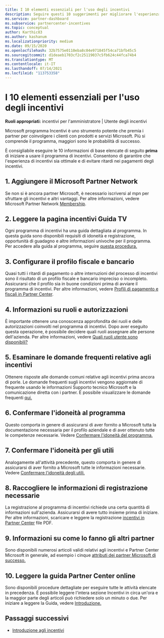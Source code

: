```yaml
---
title: I 10 elementi essenziali per l'uso degli incentivi
description: Seguire questi 10 suggerimenti per migliorare l'esperienza del programma di incentivi e ricevere i pagamenti prima.
ms.service: partner-dashboard
ms.subservice: partnercenter-incentives
ms.topic: conceptual
author: Karthic83
ms.author: kashanum
ms.localizationpriority: medium
ms.date: 09/15/2020
ms.openlocfilehash: 32b7575e0110eba8c04e971845f54ca71bfb45c5
ms.sourcegitcommit: d1deaeb1703cf2c25119037c5fb624c44fca74b4
ms.translationtype: MT
ms.contentlocale: it-IT
ms.lasthandoff: 07/14/2021
ms.locfileid: "113753358"
---
```

# <a name="the-10-essentials-for-working-with-incentives"></a>I 10 elementi essenziali per l'uso degli incentivi

**Ruoli appropriati:** incentivi per l'amministratore | Utente degli incentivi

Microsoft programma Incentivi è uno strumento potente che premia i partner per coinvolgere i clienti con prodotti e servizi Microsoft. Più si comprende il programma, maggiori sono le probabilità di successo.

È consigliabile eseguire le 10 informazioni di base elencate di seguito **prima** di iniziare a usare il programma di incentivi. Consentono di garantire che l'esperienza di incentivi sia ottimale e di evitare ritardi nei pagamenti degli incentivi.

## <a name="1-join-the-microsoft-partner-network"></a>1. Aggiungere il Microsoft Partner Network

Se non si è ancora partner Microsoft, è necessario iscriversi al mpn per sfruttare gli incentivi e altri vantaggi. Per altre informazioni, vedere Microsoft Partner Network [Membership](https://partner.microsoft.com/membership).

## <a name="2-read-your-incentives-program-guide"></a>2. Leggere la pagina incentivi Guida TV

Ogni programma di incentivi ha una guida dettagliata al programma. In questa guida sono disponibili requisiti di idoneità e registrazione, opportunità di guadagno e altre informazioni univoche per il programma. Per accedere alla guida al programma, seguire [questa procedura.](incentives-determined-your-program-eligibility.md#determining-your-program-eligibility)

## <a name="3-set-up-your-tax-and-banking-profile"></a>3. Configurare il profilo fiscale e bancario

Quasi tutti i ritardi di pagamento o altre interruzioni del processo di incentivi sono il risultato di un profilo fiscale e bancario impreciso o incompleto. Assicurarsi che il profilo sia in buone condizioni prima di avviare il programma di incentivi. Per altre informazioni, vedere [Profili di pagamento e fiscali in Partner Center](incentives-create-and-manage-your-payout-and-tax-profiles.md).

## <a name="4-learn-about-roles-and-permissions"></a>4. Informazioni su ruoli e autorizzazioni

È importante ottenere una conoscenza approfondita dei ruoli e delle autorizzazioni coinvolti nel programma di incentivi. Dopo aver eseguito questa operazione, è possibile decidere quali ruoli assegnare alle persone dell'azienda. Per altre informazioni, vedere [Quali ruoli utente sono disponibili?](incentives-faq.yml#what-user-roles-are-available-)

## <a name="5-review-the-incentives-faq"></a>5. Esaminare le domande frequenti relative agli incentivi

Ottenere risposte alle domande comuni relative agli incentivi prima ancora di porle. Le domande frequenti sugli incentivi vengono aggiornate di frequente usando le informazioni Supporto tecnico Microsoft e la comunicazione diretta con i partner. È possibile visualizzare le domande frequenti [qui.](incentives-faq.yml)

## <a name="6-confirm-your-program-eligibility"></a>6. Confermare l'idoneità al programma

Questo comporta in genere di assicurarsi di aver fornito a Microsoft tutta la documentazione necessaria per il profilo aziendale e di aver ottenuto tutte le competenze necessarie. Vedere [Confermare l'idoneità del programma.](incentives-determined-your-program-eligibility.md)

## <a name="7-confirm-your-earnings-eligibility"></a>7. Confermare l'idoneità per gli utili

Analogamente all'attività precedente, questo comporta in genere di assicurarsi di aver fornito a Microsoft tutte le informazioni necessarie. Vedere [Confermare l'idoneità degli utili.](incentives-confirm-your-earnings-eligibility.md)

## <a name="8-gather-the-necessary-enrollment-information"></a>8. Raccogliere le informazioni di registrazione necessarie

La registrazione al programma di incentivi richiede una certa quantità di informazioni sull'azienda. Assicurarsi di avere tutto insieme prima di iniziare. Per altre informazioni, scaricare e leggere la registrazione [incentivi in Partner Center](https://assetsprod.microsoft.com/partner-center-incentives-enrollment.pdf) file PDF.

## <a name="9-learn-how-other-partners-do-it"></a>9. Informazioni su come lo fanno gli altri partner

Sono disponibili numerosi articoli validi relativi agli incentivi e Partner Center Microsoft in generale, ad esempio i cinque [attributi dei partner Microsoft di successo.](https://www.microsoft.com/en-us/us-partner-blog/2019/08/29/the-five-attributes-of-successful-microsoft-partners/)

## <a name="10-read-the-partner-center-online-help"></a>10. Leggere la guida Partner Center online

Sono disponibili procedure dettagliate per eseguire tutte le attività elencate in precedenza. È possibile leggere l'intera sezione Incentivi in circa un'ora e la maggior parte degli articoli può richiedere solo un minuto o due. Per iniziare a leggere la Guida, vedere [Introduzione.](incentives-get-started-intro.md)

## <a name="next-steps"></a>Passaggi successivi

- [Introduzione agli incentivi](incentives-get-started-intro.md)

